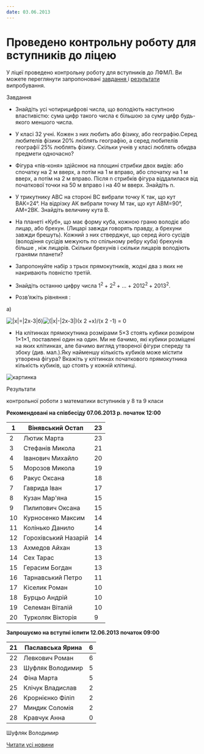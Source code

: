 ```yaml
---
date: 03.06.2013
---
```

# Проведено контрольну роботу для вступників до ліцею

У ліцеї проведено контрольну роботу для вступників до ЛФМЛ. Ви можете переглянути запропоновані [завдання ](/files/blog/проведено-контрольну-роботу-для-вступників-до-ліцею/Tasks2013.doc)і [результати ](/files/blog/проведено-контрольну-роботу-для-вступників-до-ліцею/Results2013.doc)випробування.

Завдання

- Знайдіть усі чотирицифрові числа, що володіють наступною властивістю: сума цифр такого числа є більшою за суму цифр будь-якого меншого числа.

- У класі 32 учні. Кожен з них любить або фізику, або географію.Серед любителів фізики 20% люблять географію, а серед любителів географії 25% люблять фізику. Скільки учнів у класі люблять обидва предмети одночасно?

- Фігура «пів-коня» здійснює на площині стрибки двох видів: або спочатку на 2 м вверх, а потім на 1 м вправо, або спочатку на 1 м вверх, а потім на 2 м вправо. Після n стрибків фігура віддалилася від початкової точки на 50 м вправо і на 40 м вверх. Знайдіть n.

- У трикутнику АВС на стороні ВС вибрали точку К так, що кут ВАК=24°. На відрізку АК вибрали точку М так, що кут АВМ=90°, АМ=2ВК. Знайдіть величину кута В.

- На планеті «Куб», що має форму куба, кожною граню володіє або лицар, або брехун. (Лицарі завжди говорять правду, а брехуни завжди брешуть). Кожний з них стверджує, що серед його сусідів (володіння сусідів межують по спільному ребру куба) брехунів більше , ніж лицарів. Скільки брехунів і скільки лицарів володіють гранями планети?

- Запропонуйте набір з трьох прямокутників, жодні два з яких не накривають повністю третій.

- Знайдіть останню цифру числа 1<sup>2 </sup>+ 2<sup>2 </sup>+ ... + 2012<sup>2 </sup>+ 2013<sup>2</sup>.

- Розв’яжіть рівняння :

а)

![|x|=|2x-3|](/images/blog/проведено-контрольну-роботу-для-вступників-до-ліцею/f2.png)б)![ (|x|-|2x-3|)(x  2  +x)/(x  2  -1) = 0](/images/blog/проведено-контрольну-роботу-для-вступників-до-ліцею/f1.png)

- На клітинках прямокутника розмірами 5×3 стоять кубики розміром 1×1×1, поставлені один на один. Ми не бачимо, які кубики розміщені на яких клітинках, але бачимо вигляд утвореної фігури спереду та збоку (див. мал.).Яку найменшу кількість кубиків може містити утворена фігура? Вкажіть у клітинках початкового прямокутника кількість кубиків, що стоять у кожній клітинці.

![картинка](/images/blog/проведено-контрольну-роботу-для-вступників-до-ліцею/f3.jpg)

Результати

контрольної роботи з математики вступників у 8 та 9 класи

**Рекомендовані на співбесіду 07.06.2013 р. початок 12:00**

|  1  |   Вінявський Остап   | 23  |
| --- | -------------------- | --- |
|  2  |     Лютик Марта      | 23  |
|  3  |   Стефанів Микола    | 21  |
|  4  |   Іванович Михайло   | 20  |
|  5  |    Морозов Микола    | 19  |
|  6  |     Ракус Оксана     | 18  |
|  7  |     Гаврида Іван     | 17  |
|  8  |    Кузан Мар'яна     | 15  |
|  9  |   Пилипович Оксана   | 15  |
| 10  |  Курносенко Максим   | 14  |
| 11  |   Колінько Данило    | 14  |
| 12  | Горохівський Назарій | 14  |
| 13  |    Ахмедов Айхан     | 13  |
| 14  |      Сех Тарас       | 13  |
| 15  |    Герасим Богдан    | 13  |
| 16  |  Тарнавський Петро   | 11  |
| 17  |    Кіселик Роман     | 10  |
| 18  |    Бурцьо Андрій     | 10  |
| 19  |   Селеман Віталій    | 10  |
| 20  |  Турколяк Вікторія   |  9  |

**Запрошуємо на вступні іспити 12.06.2013 початок 09:00**

| 21  | Паславська Ярина |  6  |
| --- | ---------------- | --- |
| 22  |  Левкович Роман  |  6  |
| 23  | Шуфляк Володимир |  5  |
| 24  |    Фіна Марта    |  5  |
| 25  | Клічук Владислав |  2  |
| 26  | Крорнієнко Філіп |  2  |
| 27  |  Миндик Соломія  |  2  |
| 28  |   Кравчук Анна   |  0  |

Шуфляк Володимир

[Читати усі новини](/news)
